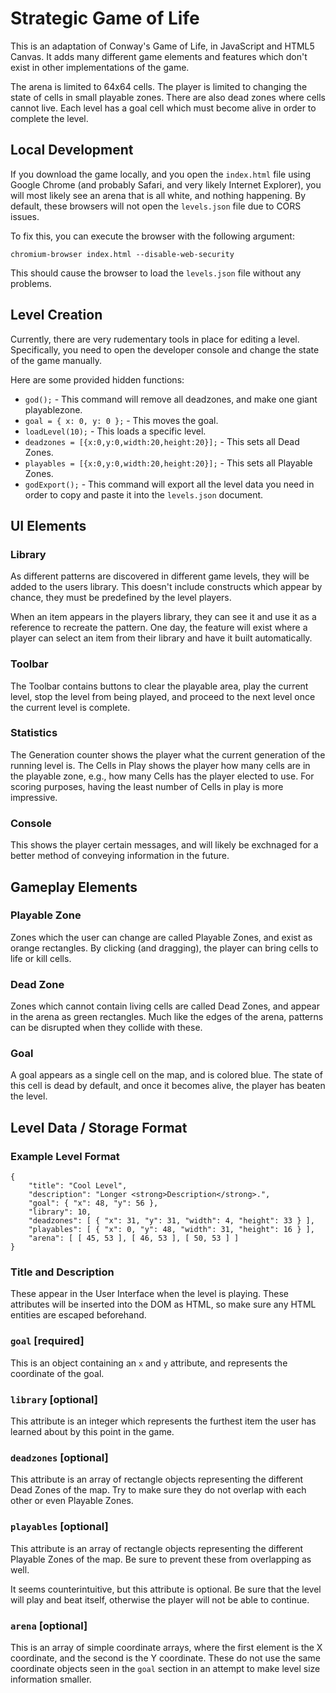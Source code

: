 # Strategic Game of Life

This is an adaptation of Conway's Game of Life, in JavaScript and HTML5 Canvas.
It adds many different game elements and features which don't exist in other
implementations of the game.

The arena is limited to 64x64 cells. The player is limited to changing the
state of cells in small playable zones. There are also dead zones where cells
cannot live. Each level has a goal cell which must become alive in order to
complete the level.

## Local Development

If you download the game locally, and you open the `index.html` file using
Google Chrome (and probably Safari, and very likely Internet Explorer), you
will most likely see an arena that is all white, and nothing happening. By
default, these browsers will not open the `levels.json` file due to CORS
issues.

To fix this, you can execute the browser with the following argument:

	chromium-browser index.html --disable-web-security

This should cause the browser to load the `levels.json` file without any
problems.

## Level Creation

Currently, there are very rudementary tools in place for editing a level.
Specifically, you need to open the developer console and change the state of the
game manually.

Here are some provided hidden functions:

* `god();` - This command will remove all deadzones, and make one giant
playablezone.
* `goal = { x: 0, y: 0 };` - This moves the goal.
* `loadLevel(10);` - This loads a specific level.
* `deadzones = [{x:0,y:0,width:20,height:20}];` - This sets all Dead Zones.
* `playables = [{x:0,y:0,width:20,height:20}];` - This sets all Playable Zones.
* `godExport();` - This command will export all the level data you need in order
to copy and paste it into the `levels.json` document.

## UI Elements

### Library

As different patterns are discovered in different game levels, they will be
added to the users library. This doesn't include constructs which appear by
chance, they must be predefined by the level players.

When an item appears in the players library, they can see it and use it as a
reference to recreate the pattern. One day, the feature will exist where a
player can select an item from their library and have it built automatically.

### Toolbar

The Toolbar contains buttons to clear the playable area, play the current
level, stop the level from being played, and proceed to the next level once
the current level is complete.

### Statistics

The Generation counter shows the player what the current generation of the
running level is. The Cells in Play shows the player how many cells are in the
playable zone, e.g., how many Cells has the player elected to use. For scoring
purposes, having the least number of Cells in play is more impressive.

### Console

This shows the player certain messages, and will likely be exchnaged for a
better method of conveying information in the future.

## Gameplay Elements

### Playable Zone

Zones which the user can change are called Playable Zones, and exist as orange
rectangles. By clicking (and dragging), the player can bring cells to life or
kill cells.

### Dead Zone

Zones which cannot contain living cells are called Dead Zones, and appear in
the arena as green rectangles. Much like the edges of the arena, patterns can
be disrupted when they collide with these.

### Goal

A goal appears as a single cell on the map, and is colored blue. The state of
this cell is dead by default, and once it becomes alive, the player has
beaten the level.

## Level Data / Storage Format

### Example Level Format

	{
		"title": "Cool Level",
		"description": "Longer <strong>Description</strong>.",
		"goal": { "x": 48, "y": 56 },
		"library": 10,
		"deadzones": [ { "x": 31, "y": 31, "width": 4, "height": 33 } ],
		"playables": [ { "x": 0, "y": 48, "width": 31, "height": 16 } ],
		"arena": [ [ 45, 53 ], [ 46, 53 ], [ 50, 53 ] ]
	}

### Title and Description

These appear in the User Interface when the level is playing. These attributes
will be inserted into the DOM as HTML, so make sure any HTML entities are
escaped beforehand.

### `goal` [required]

This is an object containing an `x` and `y` attribute, and represents the
coordinate of the goal.

### `library` [optional]

This attribute is an integer which represents the furthest item the user has
learned about by this point in the game.

### `deadzones` [optional]

This attribute is an array of rectangle objects representing the different Dead
Zones of the map. Try to make sure they do not overlap with each other or even
Playable Zones.

### `playables` [optional]

This attribute is an array of rectangle objects representing the different
Playable Zones of the map. Be sure to prevent these from overlapping as well.

It seems counterintuitive, but this attribute is optional. Be sure that the
level will play and beat itself, otherwise the player will not be able to
continue.

### `arena` [optional]

This is an array of simple coordinate arrays, where the first element is the
X coordinate, and the second is the Y coordinate. These do not use the same
coordinate objects seen in the `goal` section in an attempt to make level size
information smaller.
